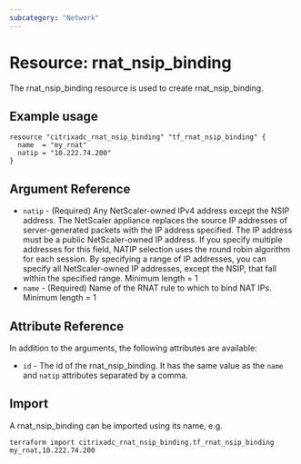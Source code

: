 ```yaml
---
subcategory: "Network"
---
```


# Resource: rnat_nsip_binding

The rnat_nsip_binding resource is used to create rnat_nsip_binding.


## Example usage

```hcl
resource "citrixadc_rnat_nsip_binding" "tf_rnat_nsip_binding" {
  name  = "my_rnat"
  natip = "10.222.74.200"
}

```


## Argument Reference

* `natip` - (Required) Any NetScaler-owned IPv4 address except the NSIP address. The NetScaler appliance replaces the source IP addresses of server-generated packets with the IP address specified. The IP address must be a public NetScaler-owned IP address. If you specify multiple addresses for this field, NATIP selection uses the round robin algorithm for each session. By specifying a range of IP addresses, you can specify all NetScaler-owned IP addresses, except the NSIP, that fall within the specified range. Minimum length =  1
* `name` - (Required) Name of the RNAT rule to which to bind NAT IPs. Minimum length =  1


## Attribute Reference

In addition to the arguments, the following attributes are available:

* `id` - The id of the rnat_nsip_binding. It has the same value as the `name` and `natip` attributes separated by a comma.


## Import

A rnat_nsip_binding can be imported using its name, e.g.

```shell
terraform import citrixadc_rnat_nsip_binding.tf_rnat_nsip_binding my_rnat,10.222.74.200
```
